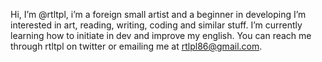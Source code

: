 Hi, I’m @rtltpl, i’m a foreign small artist and a beginner in developing
I’m interested in art, reading, writing, coding and similar stuff.
I’m currently learning how to initiate in dev and improve my english.
You can reach me through rtltpl on twitter or emailing me at rtlpl86@gmail.com.

<!---
rtltpl/rtltpl is a ✨ special ✨ repository because its `README.md` (this file) appears on your GitHub profile.
You can click the Preview link to take a look at your changes.
--->
